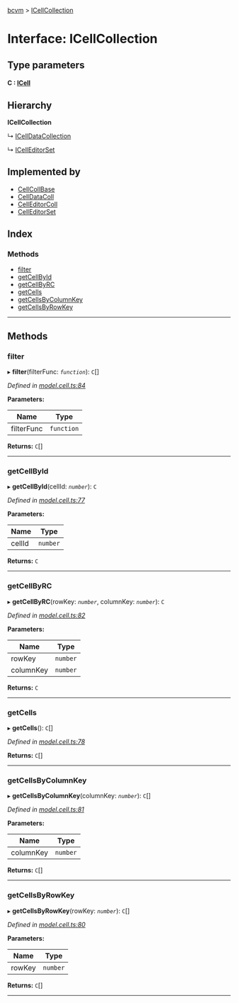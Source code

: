 [bcvm](../README.md) > [ICellCollection](../interfaces/icellcollection.md)

# Interface: ICellCollection

## Type parameters
#### C :  [ICell](icell.md)
## Hierarchy

**ICellCollection**

↳  [ICellDataCollection](icelldatacollection.md)

↳  [ICellEditorSet](icelleditorset.md)

## Implemented by

* [CellCollBase](../classes/cellcollbase.md)
* [CellDataColl](../classes/celldatacoll.md)
* [CellEditorColl](../classes/celleditorcoll.md)
* [CellEditorSet](../classes/celleditorset.md)

## Index

### Methods

* [filter](icellcollection.md#filter)
* [getCellById](icellcollection.md#getcellbyid)
* [getCellByRC](icellcollection.md#getcellbyrc)
* [getCells](icellcollection.md#getcells)
* [getCellsByColumnKey](icellcollection.md#getcellsbycolumnkey)
* [getCellsByRowKey](icellcollection.md#getcellsbyrowkey)

---

## Methods

<a id="filter"></a>

###  filter

▸ **filter**(filterFunc: *`function`*): `C`[]

*Defined in [model.cell.ts:84](https://github.com/boardwalktech/Boardwalk-Client-Virtual-Machine-JS/blob/bd51c2e/typescript/src/model.cell.ts#L84)*

**Parameters:**

| Name | Type |
| ------ | ------ |
| filterFunc | `function` |

**Returns:** `C`[]

___
<a id="getcellbyid"></a>

###  getCellById

▸ **getCellById**(cellId: *`number`*): `C`

*Defined in [model.cell.ts:77](https://github.com/boardwalktech/Boardwalk-Client-Virtual-Machine-JS/blob/bd51c2e/typescript/src/model.cell.ts#L77)*

**Parameters:**

| Name | Type |
| ------ | ------ |
| cellId | `number` |

**Returns:** `C`

___
<a id="getcellbyrc"></a>

###  getCellByRC

▸ **getCellByRC**(rowKey: *`number`*, columnKey: *`number`*): `C`

*Defined in [model.cell.ts:82](https://github.com/boardwalktech/Boardwalk-Client-Virtual-Machine-JS/blob/bd51c2e/typescript/src/model.cell.ts#L82)*

**Parameters:**

| Name | Type |
| ------ | ------ |
| rowKey | `number` |
| columnKey | `number` |

**Returns:** `C`

___
<a id="getcells"></a>

###  getCells

▸ **getCells**(): `C`[]

*Defined in [model.cell.ts:78](https://github.com/boardwalktech/Boardwalk-Client-Virtual-Machine-JS/blob/bd51c2e/typescript/src/model.cell.ts#L78)*

**Returns:** `C`[]

___
<a id="getcellsbycolumnkey"></a>

###  getCellsByColumnKey

▸ **getCellsByColumnKey**(columnKey: *`number`*): `C`[]

*Defined in [model.cell.ts:81](https://github.com/boardwalktech/Boardwalk-Client-Virtual-Machine-JS/blob/bd51c2e/typescript/src/model.cell.ts#L81)*

**Parameters:**

| Name | Type |
| ------ | ------ |
| columnKey | `number` |

**Returns:** `C`[]

___
<a id="getcellsbyrowkey"></a>

###  getCellsByRowKey

▸ **getCellsByRowKey**(rowKey: *`number`*): `C`[]

*Defined in [model.cell.ts:80](https://github.com/boardwalktech/Boardwalk-Client-Virtual-Machine-JS/blob/bd51c2e/typescript/src/model.cell.ts#L80)*

**Parameters:**

| Name | Type |
| ------ | ------ |
| rowKey | `number` |

**Returns:** `C`[]

___

